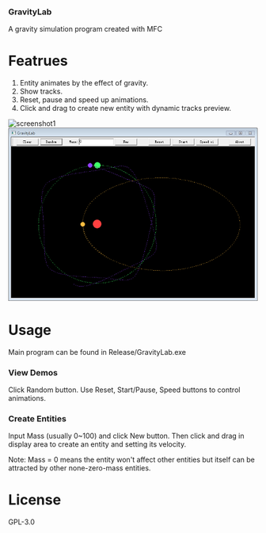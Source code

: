 ### GravityLab

A gravity simulation program created with MFC

# Featrues

1. Entity animates by the effect of gravity.
2. Show tracks.
3. Reset, pause and speed up animations.
4. Click and drag to create new entity with dynamic tracks preview.

![screenshot1](https://vincent-yao27.github.io/res/GravityLab/screenshot1.png)
![screenshot2](https://raw.githubusercontent.com/vincent-yao27/vincent-yao27.github.io/master/res/GravityLab/screenshot2.png)

# Usage

Main program can be found in Release/GravityLab.exe

### View Demos

Click Random button.
Use Reset, Start/Pause, Speed buttons to control animations.

### Create Entities

Input Mass (usually 0~100) and click New button.
Then click and drag in display area to create an entity and setting its velocity.

Note: Mass = 0 means the entity won't affect other entities but itself can be attracted by other none-zero-mass entities.

# License

GPL-3.0